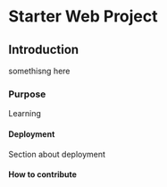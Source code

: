 # Starter Web Project

## Introduction
somethisng here

### Purpose
Learning

#### Deployment
Section about deployment

#### How to contribute